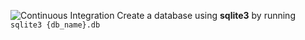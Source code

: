 
![Continuous Integration](https://github.com/iamgrewal7/URLShortner/workflows/Continuous%20Integration/badge.svg)
Create a database using **sqlite3** by running `sqlite3 {db_name}.db`
